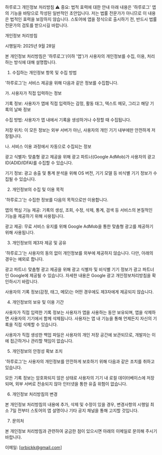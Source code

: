 하루로그 개인정보 처리방침
⚠️ 중요: 법적 효력에 대한 안내
아래 내용은 '하루로그' 앱의 기능을 바탕으로 작성된 일반적인 초안입니다. 저는 법률 전문가가 아니므로 이 내용은 법적인 효력을 보장하지 않습니다. 스토어에 앱을 정식으로 출시하기 전, 반드시 법률 전문가의 검토를 받으시길 바랍니다.

개인정보 처리방침

시행일자: 2025년 9월 28일

본 개인정보 처리방침은 '하루로그'(이하 '앱')가 사용자의 개인정보를 수집, 이용, 처리하는 방식에 대해 설명합니다.

1. 수집하는 개인정보 항목 및 수집 방법

'하루로그'는 서비스 제공을 위해 다음과 같은 정보를 수집합니다.

가. 사용자가 직접 입력하는 정보

기록 정보: 사용자가 앱에 직접 입력하는 감정, 활동 태그, 텍스트 메모, 그리고 해당 기록의 날짜 정보

수집 방법: 사용자가 앱 내에서 기록을 생성하거나 수정할 때 수집됩니다.

저장 위치: 이 모든 정보는 외부 서버가 아닌, 사용자의 개인 기기 내부에만 안전하게 저장됩니다.

나. 서비스 이용 과정에서 자동으로 수집되는 정보

광고 식별자: 맞춤형 광고 제공을 위해 광고 파트너(Google AdMob)가 사용자의 광고 ID(ADID/IDFA)를 수집할 수 있습니다.

기기 정보: 광고 송출 및 통계 분석을 위해 OS 버전, 기기 모델 등 비식별 기기 정보가 수집될 수 있습니다.

2. 개인정보의 수집 및 이용 목적

'하루로그'는 수집한 정보를 다음의 목적으로만 이용합니다.

앱의 핵심 기능 제공: 기록의 생성, 조회, 수정, 삭제, 통계, 검색 등 서비스의 본질적인 기능을 제공하기 위해 사용됩니다.

광고 제공: 무료 서비스 유지를 위해 Google AdMob을 통한 맞춤형 광고를 제공하기 위해 사용됩니다.

3. 개인정보의 제3자 제공 및 공유

'하루로그'는 사용자의 동의 없이 개인정보를 외부에 제공하지 않습니다. 다만, 아래의 경우는 예외로 합니다.

광고 파트너: 맞춤형 광고 제공을 위해 광고 식별자 및 비식별 기기 정보가 광고 파트너인 Google에 제공될 수 있습니다. 자세한 내용은 Google 광고 개인정보처리방침을 확인하시기 바랍니다.

사용자의 기록 정보(감정, 태그, 메모)는 어떤 경우에도 제3자에게 제공되지 않습니다.

4. 개인정보의 보유 및 이용 기간

사용자가 직접 입력한 기록 정보는 사용자가 앱을 사용하는 동안 보유되며, 앱을 삭제하면 사용자의 기기에서 함께 삭제됩니다. 사용자는 앱 내 기능을 통해 언제든지 자신의 기록을 직접 삭제할 수 있습니다.

사용자가 직접 생성한 백업 파일은 사용자의 개인 저장 공간에 보관되므로, 개발자는 이에 접근하거나 관리할 책임이 없습니다.

5. 개인정보의 안정성 확보 조치

'하루로그'는 사용자의 개인정보를 안전하게 보호하기 위해 다음과 같은 조치를 취하고 있습니다.

모든 기록 정보는 암호화되지 않은 상태로 사용자의 기기 내 로컬 데이터베이스에 저장되며, 외부 서버로 전송되지 않아 인터넷을 통한 유출 위험이 없습니다.

6. 개인정보 처리방침의 변경

본 개인정보 처리방침의 내용에 추가, 삭제 및 수정이 있을 경우, 변경사항의 시행일 최소 7일 전부터 스토어의 앱 설명이나 기타 공지 채널을 통해 고지할 것입니다.

7. 문의처

본 개인정보 처리방침과 관련하여 궁금한 점이 있으시면 아래의 이메일로 문의해 주시기 바랍니다.

이메일: [orbickk@gmail.com]
